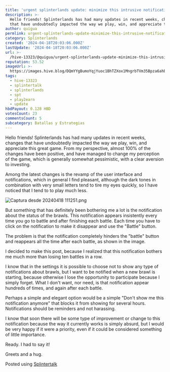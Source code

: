 ```yaml
---
title: 'urgent splinterlands update: minimize this intrusive notification'
description: >-
  Hello friends! Splinterlands has had many updates in recent weeks, changes
  that have undoubtedly impacted the way we play, win, and appreciate this gr...
author: quigua
permlink: urgent-splinterlands-update-minimize-this-intrusive-notification
category: Splinterlands
created: '2024-04-18T20:03:06.000Z'
lastUpdate: '2024-04-18T20:03:06.000Z'
url: >-
  /hive-13323/@quigua/urgent-splinterlands-update-minimize-this-intrusive-notification
reputation: 53.52
imageUrl: >-
  https://images.hive.blog/DQmYYgBumoYqjYuoc1BhTZXox1MngrbTVm35Bpza6ahbFtZ/Captura%20desde%202024-04-18%2011-12-51.png
tags:
  - hive-13323
  - splintertalk
  - splinterlands
  - spt
  - play2earn
  - update
hbdPayout: 0.128 HBD
votesCount: 23
commentsCount: 5
subcategory: Batallas y Estrategias
---
```


Hello friends! Splinterlands has had many updates in recent weeks, changes that have undoubtedly impacted the way we play, win, and appreciate this great game. From my perspective, almost 100% of the changes have been positive, and have managed to change my perception of the game, which is generally somewhat pessimistic, with a clear aversion to investing.

Among the latest changes is the revamp of the user interface and notifications, which in general I find pleasant, although the dark tones in combination with very small letters tend to tire my eyes quickly, so I have noticed that I tend to to play much less.


![Captura desde 20240418 111251.png](https://images.hive.blog/DQmYYgBumoYqjYuoc1BhTZXox1MngrbTVm35Bpza6ahbFtZ/Captura%20desde%202024-04-18%2011-12-51.png)

But something that has definitely been bothering me a lot is the notification about the status of the brawls. This notification appears insistently every time you go to battle and after finishing each battle. Each time you have to click on the notification to make it disappear and use the "Battle" button.

The problem is that the notification completely hinders the "battle" button and reappears all the time after each battle, as shown in the image.

I decided to make this post, because I realized that this notification bothers me much more than losing ten battles in a row.

I know that in the settings it is possible to choose not to show any type of notifications about brawls, but I want to be notified when a new brawl is starting, because otherwise I lose the opportunity to participate because I simply forget. What I don't want, nor need, is that notification appear hundreds of times, and again after each battle.

Perhaps a simple and elegant option would be a simple "Don't show me this notification anymore" that blocks it from showing for several hours. Notifications should be reminders and not harassing.

I know that soon there will be some type of improvement or change to this notification because the way it currently works is simply absurd, but I would be very happy if it were a priority, even if it could be considered something of little importance.

Ready. I had to say it!

Greets and a hug.

Posted using [Splintertalk](https://www.splintertalk.io/@quigua/urgent-splinterlands-update-minimize-this-intrusive-notification)
